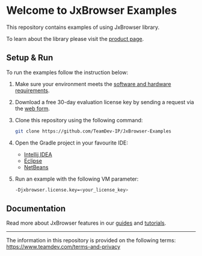 # Welcome to JxBrowser Examples

This repository contains examples of using JxBrowser library.

To learn about the library please visit the [product page](https://www.teamdev.com/jxbrowser).

## Setup & Run

To run the examples follow the instruction below:

1. Make sure your environment meets the
[software and hardware requirements](https://jxbrowser-support.teamdev.com/docs/quickstart/requirements.html).

2. Download a free 30-day evaluation license key by sending a request via the [web form](https://www.teamdev.com/jxbrowser#evaluate).

3. Clone this repository using the following command:
    ```bash
    git clone https://github.com/TeamDev-IP/JxBrowser-Examples
    ```
4. Open the Gradle project in your favourite IDE:
   - [Intellij IDEA](https://www.jetbrains.com/help/idea/gradle.html#gradle_import)
   - [Eclipse](https://marketplace.eclipse.org/content/buildship-gradle-integration#group-details)
   - [NetBeans](https://netbeans.org/features/java/build-tools.html)
   
5. Run an example with the following VM parameter:
    ```bash
    -Djxbrowser.license.key=<your_license_key>
    ```
 
## Documentation

Read more about JxBrowser features in our [guides](https://jxbrowser-support.teamdev.com/docs/guides) and [tutorials](https://jxbrowser-support.teamdev.com/docs/tutorials).

---

The information in this repository is provided on the following terms: https://www.teamdev.com/terms-and-privacy
